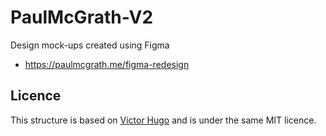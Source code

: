 # PaulMcGrath-V2

Design mock-ups created using Figma
* https://paulmcgrath.me/figma-redesign

## Licence
This structure is based on [Victor Hugo][victor] and is under the same MIT licence.

[victor]:   https://github.com/netlify/victor-hugo
